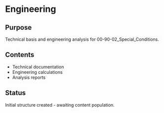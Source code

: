 # Engineering

## Purpose
Technical basis and engineering analysis for 00-90-02_Special_Conditions.

## Contents
- Technical documentation
- Engineering calculations
- Analysis reports

## Status
Initial structure created - awaiting content population.
